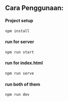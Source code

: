 Cara Penggunaan:
--
#### Project setup
```
npm install
```

#### run for server
```
npm run start
```

#### run for index.html
```
npm run serve
```

#### run both of them
```
npm run dev
```
